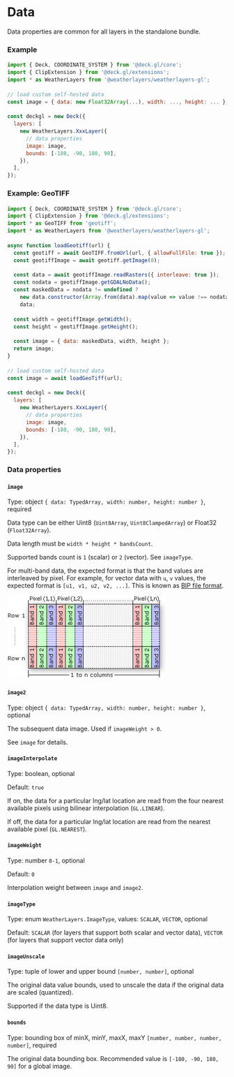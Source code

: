 # Data

Data properties are common for all layers in the standalone bundle.

### Example

```javascript
import { Deck, COORDINATE_SYSTEM } from '@deck.gl/core';
import { ClipExtension } from '@deck.gl/extensions';
import * as WeatherLayers from '@weatherlayers/weatherlayers-gl';

// load custom self-hosted data
const image = { data: new Float32Array(...), width: ..., height: ... };

const deckgl = new Deck({
  layers: [
    new WeatherLayers.XxxLayer({
      // data properties
      image: image,
      bounds: [-180, -90, 180, 90],
    }),
  ],
});
```

### Example: GeoTIFF

```javascript
import { Deck, COORDINATE_SYSTEM } from '@deck.gl/core';
import { ClipExtension } from '@deck.gl/extensions';
import * as GeoTIFF from 'geotiff';
import * as WeatherLayers from '@weatherlayers/weatherlayers-gl';

async function loadGeotiff(url) {
  const geotiff = await GeoTIFF.fromUrl(url, { allowFullFile: true });
  const geotiffImage = await geotiff.getImage(0);

  const data = await geotiffImage.readRasters({ interleave: true });
  const nodata = geotiffImage.getGDALNoData();
  const maskedData = nodata != undefined ?
    new data.constructor(Array.from(data).map(value => value !== nodata ? value : NaN)) :
    data;

  const width = geotiffImage.getWidth();
  const height = geotiffImage.getHeight();

  const image = { data: maskedData, width, height };
  return image;
}

// load custom self-hosted data
const image = await loadGeoTiff(url);

const deckgl = new Deck({
  layers: [
    new WeatherLayers.XxxLayer({
      // data properties
      image: image,
      bounds: [-180, -90, 180, 90],
    }),
  ],
});
```

### Data properties

#### `image`

Type: object `{ data: TypedArray, width: number, height: number }`, required

Data type can be either Uint8 (`Uint8Array`, `Uint8ClampedArray`) or Float32 (`Float32Array`).

Data length must be `width * height * bandsCount`.

Supported bands count is `1` (scalar) or `2` (vector). See `imageType`.

For multi-band data, the expected format is that the band values are interleaved by pixel. For example, for vector data with `u`, `v` values, the expected format is `[u1, v1, u2, v2, ...]`. This is known as [BIP file format](https://desktop.arcgis.com/en/arcmap/latest/manage-data/raster-and-images/bip-format-example.htm).

![Band interleaved by pixel (Source: ArcGIS Documentation)](../../.gitbook/assets/band-interleaved-by-pixel.gif)

#### `image2`

Type: object `{ data: TypedArray, width: number, height: number }`, optional

The subsequent data image. Used if `imageWeight > 0`.

See `image` for details.

#### `imageInterpolate`

Type: boolean, optional

Default: `true`

If on, the data for a particular lng/lat location are read from the four nearest available pixels using bilinear interpolation (`GL.LINEAR`).

If off, the data for a particular lng/lat location are read from the nearest available pixel (`GL.NEAREST`).

#### `imageWeight`

Type: number `0-1`, optional

Default: `0`

Interpolation weight between `image` and `image2`.

#### `imageType`

Type: enum `WeatherLayers.ImageType`, values: `SCALAR`, `VECTOR`, optional

Default: `SCALAR` (for layers that support both scalar and vector data), `VECTOR` (for layers that support vector data only)

#### `imageUnscale`

Type: tuple of lower and upper bound `[number, number]`, optional

The original data value bounds, used to unscale the data if the original data are scaled (quantized).

Supported if the data type is Uint8.

#### `bounds`

Type: bounding box of minX, minY, maxX, maxY `[number, number, number, number]`, required

The original data bounding box. Recommended value is `[-180, -90, 180, 90]` for a global image.
